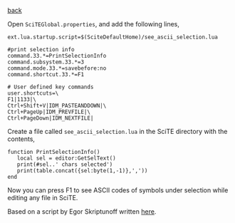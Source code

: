 
[back](../../helpers.md)

Open `SciTEGlobal.properties`, and add the following lines,

```
ext.lua.startup.script=$(SciteDefaultHome)/see_ascii_selection.lua

#print selection info
command.33.*=PrintSelectionInfo
command.subsystem.33.*=3
command.mode.33.*=savebefore:no
command.shortcut.33.*=F1

# User defined key commands
user.shortcuts=\
F1|1133|\
Ctrl+Shift+V|IDM_PASTEANDDOWN|\
Ctrl+PageUp|IDM_PREVFILE|\
Ctrl+PageDown|IDM_NEXTFILE|
```

Create a file called `see_ascii_selection.lua` in the SciTE directory with the contents,

```
function PrintSelectionInfo()
   local sel = editor:GetSelText()
   print(#sel..' chars selected')
   print(table.concat({sel:byte(1,-1)},','))
end
```

Now you can press F1 to see ASCII codes of symbols under selection while editing any file in SciTE.

Based on a script by Egor Skriptunoff written [here](https://stackoverflow.com/questions/21603285/scite-lua-scripting-extension-api-beginner).
